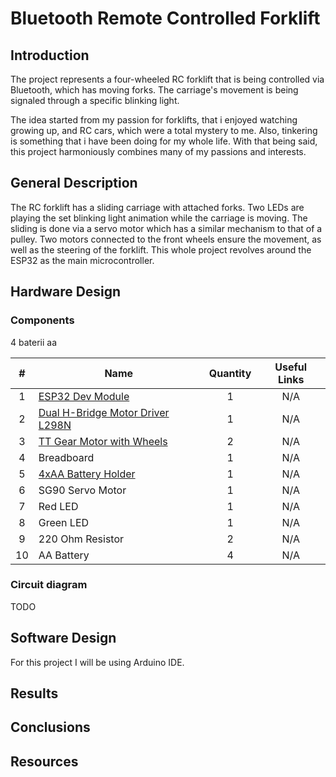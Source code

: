 # Bluetooth Remote Controlled Forklift

## Introduction

The project represents a four-wheeled RC forklift that is being controlled via Bluetooth, which has moving forks. The carriage's movement is being signaled through a specific blinking light.

The idea started from my passion for forklifts, that i enjoyed watching growing up, and RC cars, which were a total mystery to me. Also, tinkering is something that i have been doing for my whole life. With that being said, this project harmoniously combines many of my passions and interests.

## General Description

The RC forklift has a sliding carriage with attached forks. Two LEDs are playing the set blinking light animation while the carriage is moving. The sliding is done via a servo motor which has a similar mechanism to that of a pulley. Two motors connected to the front wheels ensure the movement, as well as the steering of the forklift. This whole project revolves around the ESP32 as the main microcontroller.

## Hardware Design

### Components

4 baterii aa

| # | Name | Quantity | Useful Links |
|:---:|---|:---:|:---:|
| 1 | [ESP32 Dev Module]() | 1 | N/A |
| 2 | [Dual H-Bridge Motor Driver L298N]() | 1 | N/A |
| 3 | [TT Gear Motor with Wheels]() | 2 | N/A |
| 4 | Breadboard | 1 | N/A |
| 5 | [4xAA Battery Holder]() | 1 | N/A |
| 6 | SG90 Servo Motor | 1 | N/A |
| 7 | Red LED | 1 | N/A |
| 8 | Green LED | 1 | N/A |
| 9 | 220 Ohm Resistor | 2 | N/A |
| 10 | AA Battery | 4 | N/A |

### Circuit diagram

TODO

## Software Design

For this project I will be using Arduino IDE.

## Results

## Conclusions

## Resources
